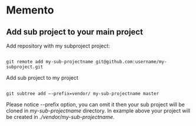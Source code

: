 # Memento

## Add sub project to your main project

Add repository with my subproject project:
```

git remote add my-sub-projectname git@github.com:username/my-subproject.git

```

Add sub project to my project
```

git subtree add —-prefix=vendor/ my-sub-projectname master

```

Please notice --prefix option, you can omit it then your sub project will be cloned in *my-sub-projectname* directory. In example above your project will be created in *./vendor/my-sub-projectname*.
